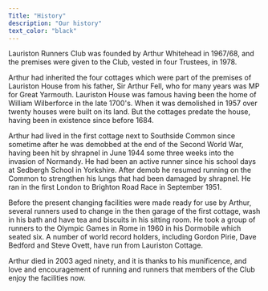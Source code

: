 ```yaml
---
Title: "History"
description: "Our history"
text_color: "black"
---
```


Lauriston Runners Club was founded by Arthur Whitehead in 1967/68, and the premises were given to the Club, vested in four Trustees, in 1978.

Arthur had inherited the four cottages which were part of the premises of Lauriston House from his father, Sir Arthur Fell, who for many years was MP for Great Yarmouth.  Lauriston House was famous having been the home of William Wilberforce in the late 1700's. When it was demolished in 1957 over twenty houses were built on its land.  But the cottages predate the house, having been in existence since before 1684.

Arthur had lived in the first cottage next to Southside Common since sometime after he was demobbed at the end of the Second World War, having been hit by shrapnel in June 1944 some three weeks into the invasion of Normandy. He had  been an active runner since his school days at Sedbergh School in Yorkshire. After demob he resumed running on the Common to strengthen his lungs that had been damaged by shrapnel. He ran in the first London to Brighton Road Race in September 1951.

Before the present changing facilities were made ready for use by Arthur, several runners used to change in the then garage of the first cottage, wash in his bath and have tea and biscuits in his sitting room. He took a group of runners to the Olympic Games in Rome in 1960 in his Dormobile which seated six. A number of world record holders, including Gordon Pirie, Dave Bedford and Steve Ovett, have run from Lauriston Cottage.

Arthur died in 2003 aged ninety, and it is thanks to his munificence, and love and encouragement of running and runners that members of the Club enjoy the facilities now.
